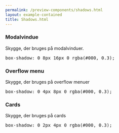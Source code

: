```yaml
--- 
permalink: /preview-components/shadows.html
layout: example-contained 
title: Shadows.html
---
```

<div class="container">
    <div class="row">
        <div class="col-12 col-md-6">
            <h3 class="h5">Modalvindue</h3>
            <p class="form-hint">Skygge, der bruges på modalvinduer.</p>
            <div class="heavy-shadow-example"></div>
        </div>
        <div class="col-12 col-md-6">
            <pre>box-shadow: 0 8px 16px 0 rgba(#000, 0.3);</pre>
        </div>
    </div>
    <div class="row mt-5">
        <div class="col-12 col-md-6">
            <h3 class="h5">Overflow menu</h3>
            <p class="form-hint">Skygge, der bruges på overflow menuer</p>
            <div class="moderately-shadow-example"></div>
        </div>
        <div class="col-12 col-md-6">
            <pre>box-shadow: 0 4px 8px 0 rgba(#000, 0.3);</pre>
        </div>
    </div>
    <div class="row mt-5">
        <div class="col-12 col-md-6">
            <h3 class="h5">Cards</h3>
            <p class="form-hint">Skygge, der bruges på cards</p>
            <div class="slightly-shadow-example"></div>
        </div>
        <div class="col-12 col-md-6">
            <pre>box-shadow: 0 2px 4px 0 rgba(#000, 0.3);</pre>
        </div>
    </div>
</div>